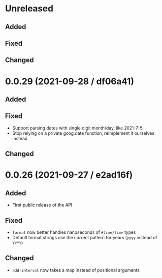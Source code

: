 # Unreleased

## Added

## Fixed

## Changed

# 0.0.29 (2021-09-28 / df06a41)

## Added

## Fixed

- Support parsing dates with single digit month/day, like 2021-7-5 
- Stop relying on a private goog.date function, reimplement it ourselves instead

## Changed

# 0.0.26 (2021-09-27 / e2ad16f)

## Added

- First public release of the API

## Fixed

- `format` now better handles nanoseconds of `#time/time` types
- Default format strings use the correct pattern for years (`yyyy` instead of `YYYY`)

## Changed

- `add-interval` now takes a map instead of positional arguments